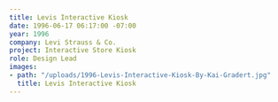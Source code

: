 ```yaml
---
title: Levis Interactive Kiosk
date: 1996-06-17 06:17:00 -07:00
year: 1996
company: Levi Strauss & Co.
project: Interactive Store Kiosk
role: Design Lead
images:
- path: "/uploads/1996-Levis-Interactive-Kiosk-By-Kai-Gradert.jpg"
  title: Levis Interactive Kiosk
---
```


